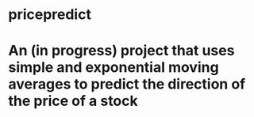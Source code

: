 # pricepredict

# An (in progress) project that uses simple and exponential moving averages to predict the direction of the price of a stock
